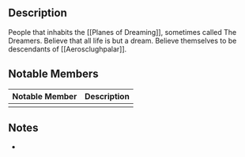 ## Description
People that inhabits the [[Planes of Dreaming]], sometimes called The Dreamers. Believe that all life is but a dream. Believe themselves to be descendants of [[Aerosclughpalar]].

## Notable Members
| Notable Member | Description |
| -------------- | ----------- |
|                |             |

## Notes
* 
